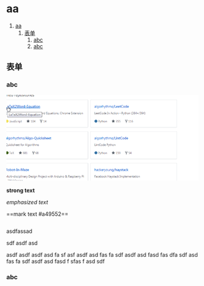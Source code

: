 
# aa

1. [aa](#aa)
	1. [表单](#表单)
		1. [abc](#abc)
		2. [abc](#abc)

##  表单

###  abc

![图片][1]


  [1]: https://www.github.com/codertony/5i5j-document/raw/master/images/1513671928742.jpg
  
  **strong text**
  
  *emphasized text*
  
  ==mark text #a49552==
  
  

``` html


```

asdfassad

sdf
asdf
asd

asdf
asdf
asdf
asd
fa
sf
asf
asdf
asd
fas
fa
sdf
asdf
asd
fasd
fas
dfa
sdf
asd
fas
fa
sdf
asdf
asd
fasd
f
sfas
f
asd
sdf

###  abc